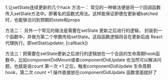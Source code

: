 

1.让setState连续更新的几个hack
方法一： 常见的一种做法便是将一个回调函数传入setState方法中。即著名的函数式用法。这样能保证即便在更新被batched时，也能够访问到预期的state和props

方法二： 另外一个常见的做法是需要在setState 更新之后进行的逻辑， 封装到一个函数中，并做为第二个参数传给setState。这段函数逻辑将会在更新后由 React 代理执行。即setStat(updater, [callback])

方法三：把需要在setState更新之后进行的逻辑放在一个合适的生命周期hook函数中，比如componentDidMount或者componentDidUpdate 也当然可以解决问题，也就是说count 第一次 +1 之后，触发componentDidUpdate 生命周期 hook，第二次 count +1 操作直接放在componentDidUpdate 函数里面就好了